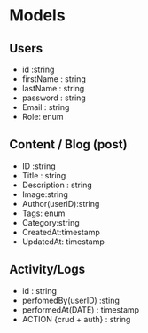 # Models

## Users

- id :string
- firstName : string
- lastName : string
- password : string
- Email : string
- Role: enum<string>

## Content / Blog (post)

- ID :string
- Title : string
- Description : string
- Image:string
- Author(useriD):string
- Tags: enum<string>
- Category:string
- CreatedAt:timestamp
- UpdatedAt: timestamp

## Activity/Logs

- id : string
- perfomedBy(userID) :sting
- performedAt(DATE) : timestamp
- ACTION {crud + auth} : string
